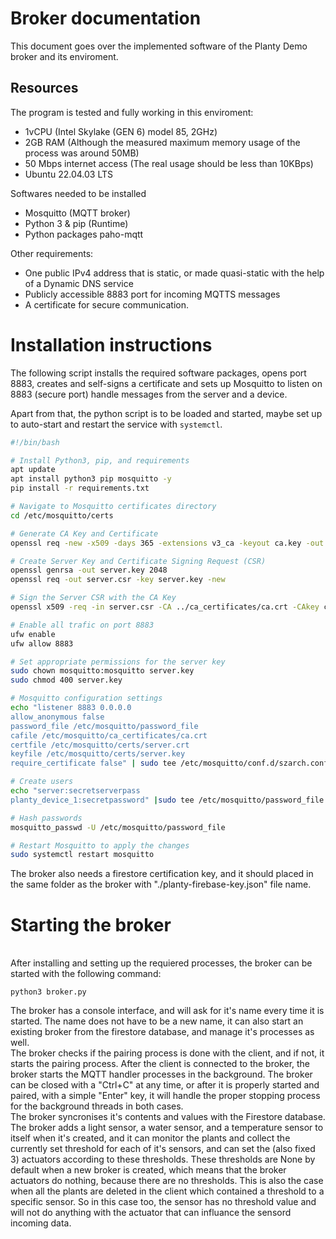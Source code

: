 # Broker documentation

This document goes over the implemented software of the Planty Demo broker and its enviroment.

## Resources

The program is tested and fully working in this enviroment:
- 1vCPU (Intel Skylake (GEN 6) model 85, 2GHz)
- 2GB RAM (Although the measured maximum memory usage of the process was around 50MB)
- 50 Mbps internet access (The real usage should be less than 10KBps)
- Ubuntu 22.04.03 LTS

Softwares needed to be installed
- Mosquitto (MQTT broker)
- Python 3 & pip (Runtime)
 - Python packages paho-mqtt 

Other requirements:
- One public IPv4 address that is static, or made quasi-static with the help of a Dynamic DNS service
- Publicly accessible 8883 port for incoming MQTTS messages
- A certificate for secure communication.

# Installation instructions

The following script installs the required software packages, opens port 8883, creates and self-signs a certificate and sets up Mosquitto to listen on 8883 (secure port) handle messages from the server and a device.

Apart from that, the python script is to be loaded and started, maybe set up to auto-start and restart the service with `systemctl`.

```bash
#!/bin/bash

# Install Python3, pip, and requirements
apt update
apt install python3 pip mosquitto -y
pip install -r requirements.txt

# Navigate to Mosquitto certificates directory
cd /etc/mosquitto/certs

# Generate CA Key and Certificate
openssl req -new -x509 -days 365 -extensions v3_ca -keyout ca.key -out ../ca_certificates/ca.crt

# Create Server Key and Certificate Signing Request (CSR)
openssl genrsa -out server.key 2048
openssl req -out server.csr -key server.key -new

# Sign the Server CSR with the CA Key
openssl x509 -req -in server.csr -CA ../ca_certificates/ca.crt -CAkey ca.key -CAcreateserial -out server.crt -days 365

# Enable all trafic on port 8883
ufw enable
ufw allow 8883

# Set appropriate permissions for the server key
sudo chown mosquitto:mosquitto server.key
sudo chmod 400 server.key

# Mosquitto configuration settings
echo "listener 8883 0.0.0.0
allow_anonymous false
password_file /etc/mosquitto/password_file
cafile /etc/mosquitto/ca_certificates/ca.crt
certfile /etc/mosquitto/certs/server.crt
keyfile /etc/mosquitto/certs/server.key
require_certificate false" | sudo tee /etc/mosquitto/conf.d/szarch.conf

# Create users
echo "server:secretserverpass
planty_device_1:secretpassword" |sudo tee /etc/mosquitto/password_file

# Hash passwords
mosquitto_passwd -U /etc/mosquitto/password_file

# Restart Mosquitto to apply the changes
sudo systemctl restart mosquitto
```
The broker also needs a firestore certification key, and it should placed in the same folder as the broker with "./planty-firebase-key.json" file name.

# Starting the broker

<br> After installing and setting up the requiered processes, the broker can be started with the following command:
```
python3 broker.py
```
The broker has a console interface, and will ask for it's name every time it is started. The name does not have to be a new name, it can also start an existing broker from the firestore database, and manage it's processes as well.
<br> The broker checks if the pairing process is done with the client, and if not, it starts the pairing process. After the client is connected to the broker, the broker starts the MQTT handler processes in the background. The broker can be closed with a "Ctrl+C" at any time, or after it is properly started and paired, with a simple "Enter" key, it will handle the proper stopping process for the background threads in both cases.
<br> The broker syncronises it's contents and values with the Firestore database. The broker adds a light sensor, a water sensor, and a temperature sensor to itself when it's created, and it can monitor the plants and collect the currently set threshold for each of it's sensors, and can set the (also fixed 3) actuators according to these thresholds. These thresholds are None by default when a new broker is created, which means that the broker actuators do nothing, because there are no thresholds. This is also the case when all the plants are deleted in the client which contained a threshold to a specific sensor. So in this case too, the sensor has no threshold value and will not do anything with the actuator that can influance the sensord incoming data.
